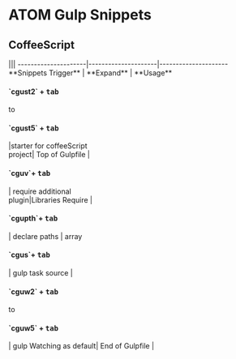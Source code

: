 # ATOM  Gulp Snippets

<h2>CoffeeScript</h2>|||
---------------------|---------------------|---------------------
 **Snippets Trigger** | **Expand** | **Usage**
<h4>`cgust2` + <kbd>tab</kbd><br></h4> to <br><h4>`cgust5` + <kbd>tab</kbd></h4> |starter for coffeeScript<br>project| Top of Gulpfile
|
<h4>`cguv`+ <kbd>tab</kbd></h4>| require additional<br> plugin|Libraries Require
|
<h4>`cgupth`+ <kbd>tab</kbd></h4>| declare paths | array
<h4>`cgus`+ <kbd>tab</kbd></h4>| gulp task source |
<h4>`cguw2` + <kbd>tab</kbd><br></h4> to <br><h4>`cguw5` + <kbd>tab</kbd></h4>| gulp Watching as default| End of Gulpfile
|
